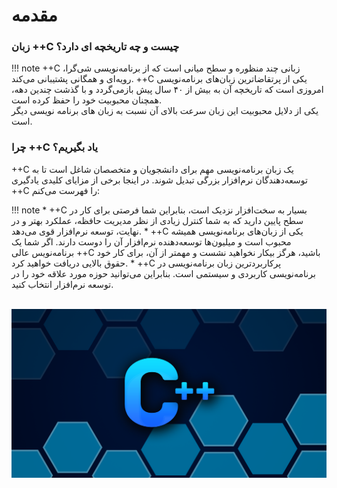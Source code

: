 # مقدمه

### زبان ++C چیست و چه تاریخچه ای دارد؟

!!! note
    ++C زبانی چند منظوره و سطح میانی است که از برنامه‌نویسی شی‌گرا، رویه‌ای و همگانی پشتیبانی می‌کند. ++C یکی از پرتقاضاترین زبان‌های برنامه‌نویسی امروزی است که تاریخچه آن به بیش از ۴۰ سال پیش بازمی‌گردد و با گذشت چندین دهه، همچنان محبوبیت خود را حفظ کرده است.<br>
    یکی از دلایل محبوبیت این زبان سرعت بالای آن نسبت به زبان های برنامه نویسی دیگر است.

### چرا ++C یاد بگیریم؟

++C یک زبان برنامه‌نویسی مهم برای دانشجویان و متخصصان شاغل است تا به توسعه‌دهندگان نرم‌افزار بزرگی تبدیل شوند. در اینجا برخی از مزایای کلیدی یادگیری ++C را فهرست می‌کنم:

!!! note
    * ++C بسیار به سخت‌افزار نزدیک است، بنابراین شما فرصتی برای کار در سطح پایین دارید که به شما کنترل زیادی از نظر مدیریت حافظه، عملکرد بهتر و در نهایت، توسعه نرم‌افزار قوی می‌دهد.
    * ++C یکی از زبان‌های برنامه‌نویسی همیشه محبوب است و میلیون‌ها توسعه‌دهنده نرم‌افزار آن را دوست دارند. اگر شما یک برنامه‌نویس عالی ++C باشید، هرگز بیکار نخواهید نشست و مهمتر از آن، برای کار خود حقوق بالایی دریافت خواهید کرد.
    * ++C پرکاربردترین زبان برنامه‌نویسی در برنامه‌نویسی کاربردی و سیستمی است. بنابراین می‌توانید حوزه مورد علاقه خود را در توسعه نرم‌افزار انتخاب کنید.

<br>
 
<img src = "../assets/1544281032263.png">
